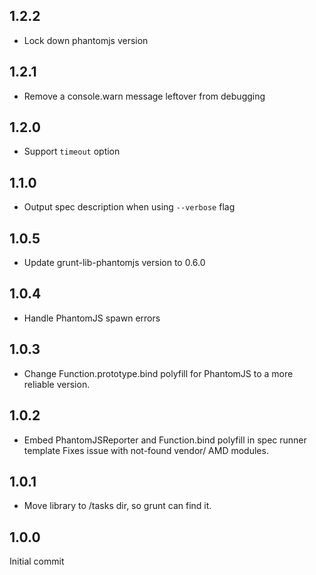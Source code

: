 ## 1.2.2

* Lock down phantomjs version

## 1.2.1

* Remove a console.warn message leftover from debugging

## 1.2.0

* Support `timeout` option

## 1.1.0

* Output spec description when using `--verbose` flag

## 1.0.5

* Update grunt-lib-phantomjs version to 0.6.0

## 1.0.4

* Handle PhantomJS spawn errors

## 1.0.3

* Change Function.prototype.bind polyfill for PhantomJS
  to a more reliable version.

## 1.0.2

* Embed PhantomJSReporter and Function.bind polyfill in spec runner template
  Fixes issue with not-found vendor/ AMD modules.

## 1.0.1

* Move library to /tasks dir, so grunt can find it.

## 1.0.0

Initial commit
